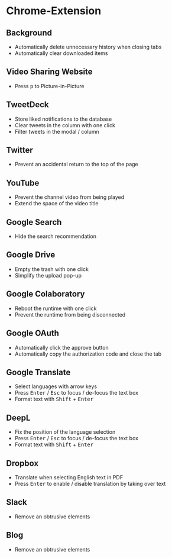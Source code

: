 # Chrome-Extension

## Background

- Automatically delete unnecessary history when closing tabs
- Automatically clear downloaded items

## Video Sharing Website

- Press <kbd>p</kbd> to Picture-in-Picture

## TweetDeck

- Store liked notifications to the database
- Clear tweets in the column with one click
- Filter tweets in the modal / column

## Twitter

- Prevent an accidental return to the top of the page

## YouTube

- Prevent the channel video from being played
- Extend the space of the video title

## Google Search

- Hide the search recommendation

## Google Drive

- Empty the trash with one click
- Simplify the upload pop-up

## Google Colaboratory

- Reboot the runtime with one click
- Prevent the runtime from being disconnected

## Google OAuth

- Automatically click the approve button
- Automatically copy the authorization code and close the tab

## Google Translate

- Select languages with arrow keys
- Press <kbd>Enter</kbd> / <kbd>Esc</kbd> to focus / de-focus the text box
- Format text with <kbd>Shift</kbd> + <kbd>Enter</kbd>

## DeepL

- Fix the position of the language selection
- Press <kbd>Enter</kbd> / <kbd>Esc</kbd> to focus / de-focus the text box
- Format text with <kbd>Shift</kbd> + <kbd>Enter</kbd>

## Dropbox

- Translate when selecting English text in PDF
- Press <kbd>Enter</kbd> to enable / disable translation by taking over text

## Slack

- Remove an obtrusive elements

## Blog

- Remove an obtrusive elements
